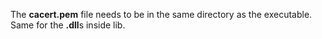 The **cacert.pem** file needs to be in the same directory as the executable.
Same for the **.dll**s inside lib.